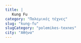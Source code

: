 ```yaml
---
title: |
   Kung Fu
category: "Πολεμικές τέχνες"
slug: "kung-fu"
slugCategory: "polemikes-texnes"
city: "Αθήνα"
---
```


